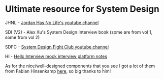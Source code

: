 # Ultimate resource for System Design

JHNL - [Jordan Has No Life's youtube channel](https://www.youtube.com/@jordanhasnolife5163)

SDI (V2) - Alex Xu's System Design Interview book (some are from vol 1, some from vol 2)

SDFC - [System Design Fight Club youtube channel](https://www.youtube.com/@SDFC)

HI - [Hello Interview mock interview platform notes](https://www.hellointerview.com/learn/system-design/in-a-hurry/introduction)

As for the nice/well-designed components that you see I got a lot of them from Fabian Hinsenkamp [here](https://bigtechcoach.gumroad.com/l/excalidraw-system-design-symbols), so big thanks to him!
